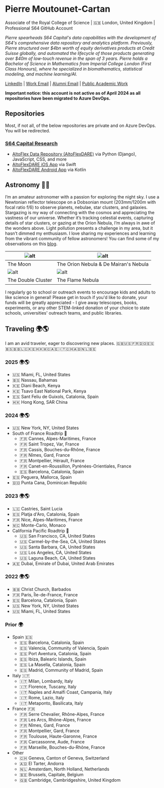 # Pierre Moutounet-Cartan 
Associate of the Royal College of Science | 🇬🇧 London, United Kingdom | Professional S64 GitHub Account

_Pierre spearheads S64 Capital's data capabilities with the development of S64's comprehensive data repository and analytics platform. Previously, Pierre structured over $4bn worth of equity derivatives products at Credit Suisse globally, and automated the lifecycle of those products generating over $40m of low-touch revenue in the span of 3 years. Pierre holds a Bachelor of Science in Mathematics from Imperial College London (First Class Honours), where he specialized in biomathematics, statistical modeling, and machine learning/AI._

[LinkedIn](https://www.linkedin.com/in/yopierre/?locale=en_US) | [Work Email](mailto:pierre.moutounet-cartan@s64capital.com) | [Alumni Email](mailto:pierre.moutounet-cartan17@alumni.imperial.ac.uk) | [Public Academic Work](https://ui.adsabs.harvard.edu/search/filter_author_facet_hier_fq_author=AND&filter_author_facet_hier_fq_author=author_facet_hier%3A%220%2FMoutounet-Cartan%2C%20P%22&fq=%7B!type%3Daqp%20v%3D%24fq_author%7D&fq_author=(author_facet_hier%3A%220%2FMoutounet-Cartan%2C%20P%22)&q=author%3A%22Moutounet-Cartan%2C%20Pierre%20G.%20B.%22&sort=date%20desc%2C%20bibcode%20desc&p_=0)

**Important notice: this account is not active as of April 2024 as all repositories have been migrated to Azure DevOps.**

## Repositories

Most, if not all, of the below repositories are private and on Azure DevOps. You will be redirected. 

### [S64 Capital Research](https://dev.azure.com/s64capital/S64%20Data)

* [AltoFlex Data Repository (AltoFlexDARE)](https://dev.azure.com/s64capital/S64%20Data/_git/AltoFlex-Data-Repository) via Python (Django), JavaScript, CSS, and more
* [AltoFlexDARE iOS App](https://dev.azure.com/s64capital/S64%20Data/_git/AltoFlexDARE-iOS) via Swift
* [AltoFlexDARE Android App](https://dev.azure.com/s64capital/S64%20Data/_git/AltoFlexDARE-Android-Kotlin) via Kotlin

## Astronomy 🌌🔭

I’m an amateur astronomer with a passion for exploring the night sky. I use a Newtonian reflector telescope on a Dobsonian mount (203mm/1200m with focal ratio f/6) to observe planets, nebulae, star clusters, and galaxies. Stargazing is my way of connecting with the cosmos and appreciating the vastness of our universe. Whether it’s tracking celestial events, capturing details of star clusters, or gazing at the Orion Nebula, I’m always in awe of the wonders above. Light pollution presents a challenge in my area, but it hasn’t dimmed my enthusiasm. I love sharing my experiences and learning from the vibrant community of fellow astronomers! You can find some of my observations on this [blog](https://pierremoutounet.wixsite.com/pmc-observatory/blog).

| ![alt](https://static.wixstatic.com/media/b6cf92_94f9aeebcd5a445b8a69fa0a838f9f70~mv2.png/v1/fill/w_3030,h_1706,al_c,q_90/b6cf92_94f9aeebcd5a445b8a69fa0a838f9f70~mv2.webp) | ![alt](https://static.wixstatic.com/media/b6cf92_e88b0ec2790d4e7ca8432c7759f47956~mv2.png)
| ---- | ---- |
| The Moon | The Orion Nebula & De Mairan's Nebula |
| ![alt](https://static.wixstatic.com/media/b6cf92_b99aea4c7dac478b94acf1267b85ad7e~mv2.png/v1/fill/w_1480,h_832,al_c,q_90,usm_0.66_1.00_0.01,enc_auto/b6cf92_b99aea4c7dac478b94acf1267b85ad7e~mv2.png) | ![alt](https://static.wixstatic.com/media/b6cf92_535efb3ec21f4c46a6563c0b76b48655~mv2.png/v1/fill/w_3840,h_2160,al_c,q_90/b6cf92_535efb3ec21f4c46a6563c0b76b48655~mv2.webp) |
| The Double Cluster | The Flame Nebula |

I regularly go to school or outreach events to encourage kids and adults to like science in general! Please get in touch if you'd like to donate, your funds will be greatly appreciated - I give away telescopes, books, experiments, or any other STEM-linked donation of your choice to state schools, universities' outreach teams, and public libraries.

## Traveling 🌍🌎

I am an avid traveler, eager to discovering new places. :uk::us::fr:🇩🇴:es::bahamas::barbados::st_lucia::kenya::hong_kong::monaco:🇦🇪:it:🇨🇭:andorra::netherlands::belgium:

### 2025 🌍🌎
* :us: Miami, FL, United States
* 🇧🇸 Nassau, Bahamas 
* 🇰🇪 Diani Beach, Kenya
* :kenya: Tsavo East National Park, Kenya
* 🇪🇸 Sant Feliu de Guixols, Catalonia, Spain
* :hong_kong: Hong Kong, SAR China

### 2024 🌍🌎

* :us: New York, NY, United States
* South of France Roadtrip :palm_tree:
  * :fr: Cannes, Alpes-Maritimes, France
  * :fr: Saint Tropez, Var, France
  * :fr: Cassis, Bouches-du-Rhône, France
  * :fr: Nîmes, Gard, France
  * :fr: Montpellier, Hérault, France
  * :fr: Canet-en-Roussillon, Pyrénées-Orientiales, France
  * :es: Barcelona, Catalonia, Spain
* :es: Peguera, Mallorca, Spain
* 🇩🇴 Punta Cana, Dominican Republic  

### 2023 🌍🌎

* :st_lucia: Castries, Saint Lucia
* :es: Platja d'Aro, Catalonia, Spain
* :fr: Nice, Alpes-Maritimes, France
* :monaco: Monte-Carlo, Monaco
* California Pacific Roadtrip 🌊
  * :us: San Francisco, CA, United States
  * :us: Carmel-by-the-Sea, CA, United States
  * :us: Santa Barbara, CA, United States
  * :us: Los Angeles, CA, United States
  * :us: Laguna Beach, CA, United States
* 🇦🇪 Dubai, Emirate of Dubai, United Arab Emirates

### 2022 🌍🌎

* 🇧🇧 Christ Church, Barbados
* :fr: Paris, Île-de-France, France
* :es: Barcelona, Catalonia, Spain
* :us: New York, NY, United States
* :us: Miami, FL, United States

### Prior 🌍

* Spain :es:
  * :es: Barcelona, Catalonia, Spain
  * :es: Valencia, Community of Valencia, Spain
  * :es: Port Aventura, Catalonia, Spain
  * :es: Ibiza, Balearic Islands, Spain
  * :es: La Masella, Catalonia, Spain
  * :es: Madrid, Community of Madrid, Spain
* Italy :it:
  * :it: Milan, Lombardy, Italy
  * :it: Florence, Tuscany, Italy
  * :it: Naples and Amalfi Coast, Campania, Italy
  * :it: Rome, Lazio, Italy
  * :it: Metaponto, Basilicata, Italy
* France :fr:
  * :fr: Serre Chevalier, Rhône-Alpes, France
  * :fr: Les Arcs, Rhône-Alpes, France
  * :fr: Nîmes, Gard, France
  * :fr: Montpellier, Gard, France
  * :fr: Toulouse, Haute-Garonne, France
  * :fr: Carcassonne, Aude, France
  * :fr: Marseille, Bouches-du-Rhône, France
* Other
  * 🇨🇭 Geneva, Canton of Geneva, Switzerland
  * :andorra: El Tarter, Andorra
  * 🇳🇱 Amsterdam, North Holland, Netherlands
  * 🇧🇪 Brussels, Capitale, Belgium
  * :uk: Cambridge, Cambridgeshire, United Kingdom
